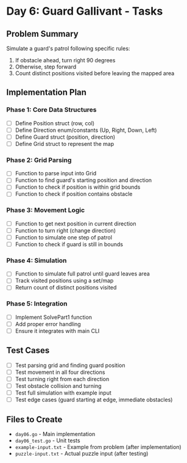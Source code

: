 # Day 6: Guard Gallivant - Tasks

## Problem Summary
Simulate a guard's patrol following specific rules:
1. If obstacle ahead, turn right 90 degrees
2. Otherwise, step forward
3. Count distinct positions visited before leaving the mapped area

## Implementation Plan

### Phase 1: Core Data Structures
- [ ] Define Position struct (row, col)
- [ ] Define Direction enum/constants (Up, Right, Down, Left)
- [ ] Define Guard struct (position, direction)
- [ ] Define Grid struct to represent the map

### Phase 2: Grid Parsing
- [ ] Function to parse input into Grid
- [ ] Function to find guard's starting position and direction
- [ ] Function to check if position is within grid bounds
- [ ] Function to check if position contains obstacle

### Phase 3: Movement Logic
- [ ] Function to get next position in current direction
- [ ] Function to turn right (change direction)
- [ ] Function to simulate one step of patrol
- [ ] Function to check if guard is still in bounds

### Phase 4: Simulation
- [ ] Function to simulate full patrol until guard leaves area
- [ ] Track visited positions using a set/map
- [ ] Return count of distinct positions visited

### Phase 5: Integration
- [ ] Implement SolvePart1 function
- [ ] Add proper error handling
- [ ] Ensure it integrates with main CLI

## Test Cases
- [ ] Test parsing grid and finding guard position
- [ ] Test movement in all four directions
- [ ] Test turning right from each direction
- [ ] Test obstacle collision and turning
- [ ] Test full simulation with example input
- [ ] Test edge cases (guard starting at edge, immediate obstacles)

## Files to Create
- `day06.go` - Main implementation
- `day06_test.go` - Unit tests
- `example-input.txt` - Example from problem (after implementation)
- `puzzle-input.txt` - Actual puzzle input (after testing)